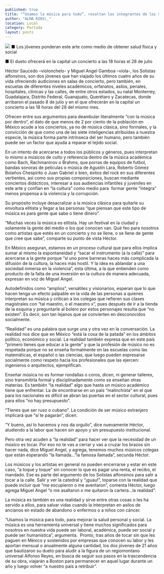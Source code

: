 ```yaml
---
published: true
title: "“Usamos la música para todo”, resaltan los integrantes de los Solistas alfonsinos"
author: "ALMA RIOS\_"
location: Local
category: Portada
layout: posts
---
```


![](http://i.imgur.com/hmY1725m.jpg)
■ Los jóvenes ponderan este arte como medio de obtener salud física y social

■ El dueto ofrecerá en la capital un concierto a las 18 horas el 28 de julio

Héctor Saucedo –violonchelo- y Miguel Angel Gamboa –viola-, los Solistas alfonsinos, son dos jóvenes que han viajado los últimos cuatro años de su vida ofreciendo audiciones en salas de concierto, pero también, en escuelas de diferentes niveles académicos, orfanatos, asilos, penales, hospitales, clínicas y las calles, de entre otros estados, su natal Monterrey, Guadalajara, Distrito Federal, Guanajuato, Querétaro y Zacatecas, donde arribaron el pasado 8 de julio y en el que ofrecerán en la capital un concierto a las 18 horas del 28 del mismo mes.

Ofrecen entre sus argumentos para deambular literalmente “con la música por dentro”, el dato de que menos de 2 por ciento de la población en México acude a los conciertos, ya no de música clásica, sino formales, y la convicción de que como una de las siete inteligencias atribuidas a nuestra especie, la música forma parte intrínseca del ser humano, pero también puede ser un factor que ayuda a reparar el tejido social.

En un intento de acercarse a todos los públicos y géneros, pues interpretan lo mismo a músicos de culto y referencia dentro de la música académica como Bach, Rachmaninov o Brahms, que porras de equipos de futbol, bandas sonoras de películas o música de Agustín Lara, Roberto Gómez Bolaños Chespirito o Juan Gabriel o bien, éxitos del rock en sus diferentes vertientes, así como sus propias composiciones, buscan mediante conciertos didácticos, interesar a sus audiencias infantiles y juveniles en este arte y confían en “la cultura” como medio para  formar gente “íntegra” menos propensa a la violencia y la corrupción.

Su propósito incluye desacralizar a la música clásica para quitarle su envoltura elitista y llegar a las personas “que piensan que este tipo de música es para gente que sabe o tiene dinero”.

“Muchas veces la música es elitista. Hay un festival en la ciudad y solamente la gente del medio o los que conocen van. Qué feo para nosotros como artistas que estés en un concierto y no se llene, o se llene de gente que cree que sabe”, comparte su punto de vista Héctor.

En México aseguran, estamos en un proceso cultural que para ellos implica sumar al mismo la espontaneidad y “sacar el instrumento (a la calle)” para acercarse a la gente porque “si uno pone barreras haces más complicada la difusión de la cultura, la haces más hostil. Y la idea es ablandar a una sociedad inmersa en la violencia”, esta última, a la que entienden como producto de la falta de una inversión en la cultura de manera adecuada, expresan en voz de Miguel Angel.

Autodefinidos como “amplios”, versátiles y visionarios, esperan que lo que hacen tenga un efecto palpable en la vida de las personas a quienes interpretan su música y critican a los colegas que refieren sus clases magistrales con “tal maestro, o el maestro x”, pues después de ir a la tienda de la esquina y preguntarle al bolero por estos personajes resulta que “no existen”. Es decir, son tan lejanos que se convierten en desconocidos socialmente.

“Realidad” es una palabra que surge una y otra vez en la conversación. La realidad nos dice que en México “está la cosa de la patada” en los ámbitos político, económico y social. La realidad también expresa que en este país “primero tienes que educar a la gente” y que la profesión de músico no es respetada porque no se enseña formalmente en las escuelas como las matemáticas, el español o las ciencias, que luego pueden expresarse socialmente como respeto hacia los profesionales que las ejercen: ingenieros o arquitectos, ejemplifican.

Enseñar música no es formar rondallas o coros, dicen, ni generar talleres, sino transmitirla formal y disciplinadamente como se enseñan otras materias.
Es también “la realidad” algo que hasta un músico académico tiene que enfrentar. La de encontrarse en un país “malinchista” en el que para los nacionales es difícil se abran las puertas en el sector cultural, pues para ellos “no hay presupuesto”.

“Tienes que ser ruso o cubano”. La condición de ser músico extranjero implicará que “sí te pagarán”, dicen.

“Y bueno, así lo hacemos y nos da orgullo”, dice nuevamente Héctor, aludiendo a la labor que hacen sin apoyo y sin presupuesto institucional.

Pero otra vez acuden a “la realidad” para hacer ver que la necesidad de un músico es tocar. Por eso no te vas a cerrar y vas a cruzar los brazos sin hacer nada, dice Miguel Angel, y agrega, tenemos muchos músicos colegas que están esperando “la llamada…”la famosa llamada”, secunda Héctor.

Los músicos y los artistas en general no pueden encerrarse y estar en este caso, “a toque y toque” sin conocer lo que es pagar una renta, el recibo, el mandado. Ese es parte del argumento de los Solistas alfonsinos para salir a tocar a la calle.
Salir y ver la catedral y “¡guau!”, toparse con la realidad que puede incluir que “me escupieron o me aventaron”, comenta Héctor, luego agrega Miguel Angel “o me asaltaron o me quitaron la cartera…la realidad”.

La música es también es una realidad y sirve entre otras cosas o les ha servido a ellos, para salvar vidas cuando la interpretan en asilos de ancianos en estado de abandono o enfermos o a niños con cáncer.

“Usamos la música para todo, para mejorar la salud personal y social. La música es una herramienta universal y tiene muchos significados para nosotros en nuestra vida puede ser laboral, académica, puede ser social y puede ser humanística”, argumenta.
 Pronto, tras años de tocar sin que les paguen en México y sostenidos por empresas que conocen su labor y les aportan mensual o anualmente alguna cantidad, los dos jóvenes de 21 años que bautizaron su dueto para aludir a la figura de un regiomontano universal Alfonso Reyes, en busca de seguir sus pasos en la trascendencia de su obra, viajarán a Boston para permanecer en aquel lugar durante un año y luego volver “a nuestro país a retribuir”.
